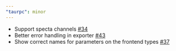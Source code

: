 ```yaml
---
"taurpc": minor
---
```


- Support specta channels [#34](https://github.com/MatsDK/TauRPC/issues/34)
- Better error handling in exporter [#43](https://github.com/MatsDK/TauRPC/issues/43)
- Show correct names for parameters on the frontend types [#37](https://github.com/MatsDK/TauRPC/issues/37)

